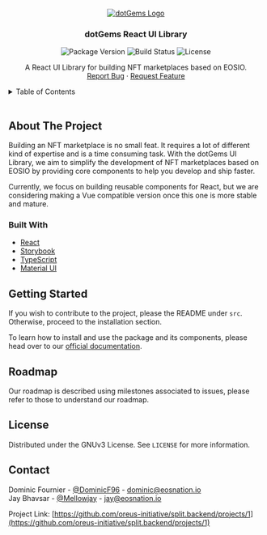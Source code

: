 <!-- PROJECT LOGO -->
<br />
<div align="center">
  <a href="https://github.com/dotGems">
    <img src="https://avatars.githubusercontent.com/u/75587337?s=200&v=4" alt="dotGems Logo">
  </a>

  <h3 align="center">dotGems React UI Library</h3>

![Package Version](https://img.shields.io/npm/v/@dotgems/ui?style=flat-square)
![Build Status](https://img.shields.io/cirrus/github/dotGems/gems-ui-library?style=flat-square)
![License](https://img.shields.io/npm/l/@dotgems/ui?style=flat-square)

  <p align="center">
    A React UI Library for building NFT marketplaces based on EOSIO.
    <br />
    <!-- <a href="https://github.com/othneildrew/Best-README-Template"><strong>Explore the docs »</strong></a>
    <br />
    <br />
    <a href="https://github.com/othneildrew/Best-README-Template">View Demo</a> 
    · -->
    <a href="https://github.com/dotGems/gems-ui-library/issues/new?assignees=&labels=bug&template=bug-report.md&title=">Report Bug</a>
    ·
    <a href="https://github.com/dotGems/gems-ui-library/issues/new?assignees=&labels=&template=feature-request.md&title=">Request Feature</a>
  </p>
</div>



<!-- TABLE OF CONTENTS -->
<details>
  <summary>Table of Contents</summary>
  <ol>
    <li>
      <a href="#about-the-project">About The Project</a>
      <ul>
        <li><a href="#built-with">Built With</a></li>
      </ul>
    </li>
    <li>
      <a href="#getting-started">Getting Started</a>
      <ul>
        <li><a href="#prerequisites">Prerequisites</a></li>
        <li><a href="#installation">Installation</a></li>
      </ul>
    </li>
    <li><a href="#usage">Usage</a></li>
    <li><a href="#roadmap">Roadmap</a></li>
    <li><a href="#contributing">Contributing</a></li>
    <li><a href="#license">License</a></li>
    <li><a href="#contact">Contact</a></li>
    <li><a href="#acknowledgments">Acknowledgments</a></li>
  </ol>
</details>

<br/>

<!-- ABOUT THE PROJECT -->
## About The Project

Building an NFT marketplace is no small feat. It requires a lot of different kind of expertise and is a time consuming task. With the dotGems UI Library, we aim to simplify the development of NFT marketplaces based on EOSIO by providing core components to help you develop and ship faster.

Currently, we focus on building reusable components for React, but we are considering making a Vue compatible version once this one is more stable and mature.

### Built With

* [React](https://reactjs.org/)
* [Storybook](https://storybook.js.org/)
* [TypeScript](https://www.typescriptlang.org/)
* [Material UI](https://mui.com/)

## Getting Started

If you wish to contribute to the project, please the README under `src`. Otherwise, proceed to the installation section.

To learn how to install and use the package and its components, please head over to our [official documentation](https://dotgems.github.io/gems-ui-library).

## Roadmap

Our roadmap is described using milestones associated to issues, please refer to those to understand our roadmap.

<!-- LICENSE -->
## License

Distributed under the GNUv3 License. See `LICENSE` for more information.


<!-- CONTACT -->
## Contact

Dominic Fournier - [@DominicF96](https://github.com/DominicF96) - dominic@eosnation.io<br/>
Jay Bhavsar - [@Mellowjay](https://github.com/mellowjayb) - jay@eosnation.io

Project Link: [https://github.com/oreus-initiative/split.backend/projects/1](https://github.com/oreus-initiative/split.backend/projects/1)